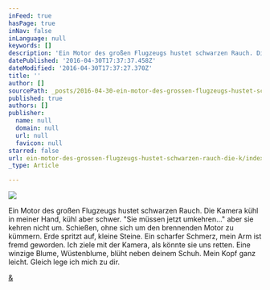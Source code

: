 ```yaml
---
inFeed: true
hasPage: true
inNav: false
inLanguage: null
keywords: []
description: 'Ein Motor des großen Flugzeugs hustet schwarzen Rauch. Die Kamera kühl in meiner Hand, kühl aber schwer. “Sie müssen jetzt umkehren…” aber sie kehren nicht um. Schießen, ohne sich um den brennenden Motor zu kümmern. Erde spritzt auf, kleine Steine. Ein scharfer Schmerz, mein Arm ist fremd geworden. Ich ziele mit der Kamera, als könnte sie uns retten. Eine winzige Blume, Wüstenblume, blüht neben deinem Schuh. Mein Kopf ganz leicht. Gleich lege ich mich zu dir.'
datePublished: '2016-04-30T17:37:37.458Z'
dateModified: '2016-04-30T17:37:27.370Z'
title: ''
author: []
sourcePath: _posts/2016-04-30-ein-motor-des-grossen-flugzeugs-hustet-schwarzen-rauch-die-k.md
published: true
authors: []
publisher:
  name: null
  domain: null
  url: null
  favicon: null
starred: false
url: ein-motor-des-grossen-flugzeugs-hustet-schwarzen-rauch-die-k/index.html
_type: Article

---
```

![](https://the-grid-user-content.s3-us-west-2.amazonaws.com/293be651-16d5-4531-9f40-ff182d4459e1.jpg)

Ein Motor des großen Flugzeugs hustet schwarzen Rauch. Die Kamera kühl in meiner Hand, kühl aber schwer. "Sie müssen jetzt umkehren..." aber sie kehren nicht um. Schießen, ohne sich um den brennenden Motor zu kümmern. Erde spritzt auf, kleine Steine. Ein scharfer Schmerz, mein Arm ist fremd geworden. Ich ziele mit der Kamera, als könnte sie uns retten. Eine winzige Blume, Wüstenblume, blüht neben deinem Schuh. Mein Kopf ganz leicht. Gleich lege ich mich zu dir.

[&][0]

[0]: https://open.spotify.com/track/4pwXQlQrqcDaLHmtLPUOei